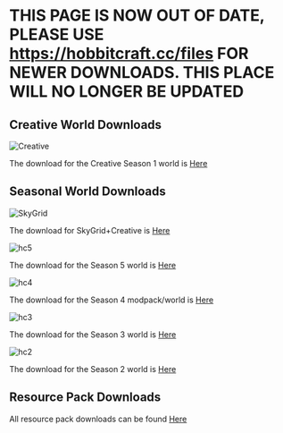 
# **THIS PAGE IS NOW OUT OF DATE, PLEASE USE https://hobbitcraft.cc/files FOR NEWER DOWNLOADS. THIS PLACE WILL NO LONGER BE UPDATED**

## Creative World Downloads

![Creative](https://i.derpy.xyz/hcCreative64.png)

The download for the Creative Season 1 world is [Here](https://i.derpy.xyz/Hobbitcraft_Creative.zip) 

## Seasonal World Downloads

![SkyGrid](https://i.derpy.xyz/hcskygrid64.png)

The download for SkyGrid+Creative is [Here](https://i.derpy.xyz/Creative_and_SkyGrid_UNZIP_ME.zip)

![hc5](https://i.derpy.xyz/hc564.png)

The download for the Season 5 world is [Here](https://github.com/HobbitcraftServer/Files/releases/download/hc5/Hobbitcraft_Five.zip)

![hc4](https://i.derpy.xyz/hc464.png)

The download for the Season 4 modpack/world is [Here](https://github.com/DerpDerpling/Hobbitcraft-S4/releases)

![hc3](https://i.derpy.xyz/hc64x64.png)

The download for the Season 3 world is [Here](https://github.com/DerpDerpling/Hobbitcraft-Files/releases/download/S3/Hobbitcraft_3.zip) 

![hc2](https://i.derpy.xyz/Wcoyb.png)

The download for the Season 2 world is [Here](https://github.com/DerpDerpling/Hobbitcraft-Files/releases/download/S2/Hobbitcraft-2.zip) 

## Resource Pack Downloads

All resource pack downloads can be found [Here](https://i.derpy.xyz/ResourcePacks.zip)
